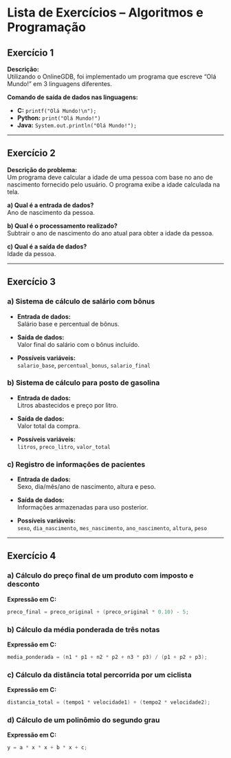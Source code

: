 
# Lista de Exercícios – Algoritmos e Programação

## Exercício 1

**Descrição:**  
Utilizando o OnlineGDB, foi implementado um programa que escreve “Olá Mundo!” em 3 linguagens diferentes.

**Comando de saída de dados nas linguagens:**

- **C:** `printf("Olá Mundo!\n");`
- **Python:** `print("Olá Mundo!")`
- **Java:** `System.out.println("Olá Mundo!");`

---

## Exercício 2

**Descrição do problema:**  
Um programa deve calcular a idade de uma pessoa com base no ano de nascimento fornecido pelo usuário. O programa exibe a idade calculada na tela.

**a) Qual é a entrada de dados?**  
Ano de nascimento da pessoa.

**b) Qual é o processamento realizado?**  
Subtrair o ano de nascimento do ano atual para obter a idade da pessoa.

**c) Qual é a saída de dados?**  
Idade da pessoa.

---

## Exercício 3

### a) Sistema de cálculo de salário com bônus

- **Entrada de dados:**  
  Salário base e percentual de bônus.

- **Saída de dados:**  
  Valor final do salário com o bônus incluído.

- **Possíveis variáveis:**  
  `salario_base`, `percentual_bonus`, `salario_final`

### b) Sistema de cálculo para posto de gasolina

- **Entrada de dados:**  
  Litros abastecidos e preço por litro.

- **Saída de dados:**  
  Valor total da compra.

- **Possíveis variáveis:**  
  `litros`, `preco_litro`, `valor_total`

### c) Registro de informações de pacientes

- **Entrada de dados:**  
  Sexo, dia/mês/ano de nascimento, altura e peso.

- **Saída de dados:**  
  Informações armazenadas para uso posterior.

- **Possíveis variáveis:**  
  `sexo`, `dia_nascimento`, `mes_nascimento`, `ano_nascimento`, `altura`, `peso`

---

## Exercício 4

### a) Cálculo do preço final de um produto com imposto e desconto

**Expressão em C:**
```c
preco_final = preco_original + (preco_original * 0.10) - 5;
```

### b) Cálculo da média ponderada de três notas

**Expressão em C:**
```c
media_ponderada = (n1 * p1 + n2 * p2 + n3 * p3) / (p1 + p2 + p3);
```

### c) Cálculo da distância total percorrida por um ciclista

**Expressão em C:**
```c
distancia_total = (tempo1 * velocidade1) + (tempo2 * velocidade2);
```

### d) Cálculo de um polinômio do segundo grau

**Expressão em C:**
```c
y = a * x * x + b * x + c;
```
